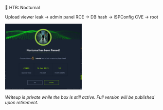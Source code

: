 🦉 HTB: Nocturnal

Upload viewer leak → admin panel RCE → DB hash → ISPConfig CVE → root

<img src="https://raw.githubusercontent.com/inkedqt/ctf-writeups/main/HTB/proofs/nocturnal.png" style="width:50%;" />

_Writeup is private while the box is still active. Full version will be published upon retirement._